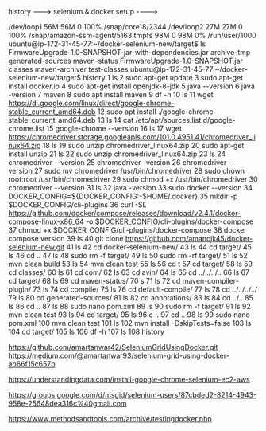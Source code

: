 history ---> selenium & docker setup ---->


/dev/loop1       56M   56M     0 100% /snap/core18/2344
/dev/loop2       27M   27M     0 100% /snap/amazon-ssm-agent/5163
tmpfs            98M     0   98M   0% /run/user/1000
ubuntu@ip-172-31-45-77:~/docker-selenium-new/target$ ls
FirmwareUpgrade-1.0-SNAPSHOT-jar-with-dependencies.jar  archive-tmp  generated-sources  maven-status
FirmwareUpgrade-1.0-SNAPSHOT.jar                        classes      maven-archiver     test-classes
ubuntu@ip-172-31-45-77:~/docker-selenium-new/target$ history
    1  ls
    2  sudo apt-get update
    3  sudo apt-get install docker.io
    4  sudo apt-get install openjdk-8-jdk
    5  java --version
    6  java -version
    7  maven
    8  sudo apt install maven
    9  df -h
   10  ls
   11  wget https://dl.google.com/linux/direct/google-chrome-stable_current_amd64.deb
   12  sudo apt install ./google-chrome-stable_current_amd64.deb
   13  ls
   14  cat /etc/apt/sources.list.d/google-chrome.list
   15  google-chrome --version
   16  ls
   17  wget https://chromedriver.storage.googleapis.com/101.0.4951.41/chromedriver_linux64.zip
   18  ls
   19  sudo unzip chromedriver_linux64.zip
   20  sudo apt-get install unzip
   21  ls
   22  sudo unzip chromedriver_linux64.zip
   23  ls
   24  chromedriver --version
   25  chromedriver -version
   26  chromedriver --version
   27  sudo mv chromedriver /usr/bin/chromedriver
   28  sudo chown root:root /usr/bin/chromedriver
   29  sudo chmod +x /usr/bin/chromedriver
   30  chromedriver --version
   31  ls
   32  java -version
   33  sudo docker --version
   34  DOCKER_CONFIG=${DOCKER_CONFIG:-$HOME/.docker}
   35  mkdir -p $DOCKER_CONFIG/cli-plugins
   36  curl -SL https://github.com/docker/compose/releases/download/v2.4.1/docker-compose-linux-x86_64 -o $DOCKER_CONFIG/cli-plugins/docker-compose
   37  chmod +x $DOCKER_CONFIG/cli-plugins/docker-compose
   38  docker compose version
   39  ls
   40  git clone https://github.com/amanojk45/docker-selenium-new.git
   41  ls
   42  cd docker-selenium-new/
   43  ls
   44  cd target/
   45  ls
   46  cd ..
   47  ls
   48  sudo rm -f target/
   49  ls
   50  sudo rm -rf target/
   51  ls
   52  mvn clean build
   53  ls
   54  mvn clean test
   55  ls
   56  cd t
   57  cd target/
   58  ls
   59  cd classes/
   60  ls
   61  cd com/
   62  ls
   63  cd avin/
   64  ls
   65  cd ../../../..
   66  ls
   67  cd target/
   68  ls
   69  cd maven-status/
   70  s
   71  ls
   72  cd maven-compiler-plugin/
   73  ls
   74  cd compile/
   75  ls
   76  cd default-compile/
   77  ls
   78  cd ../../../../
   79  ls
   80  cd generated-sources/
   81  ls
   82  cd annotations/
   83  ls
   84  cd ../..
   85  ls
   86  cd ..
   87  ls
   88  sudo nano pom.xml
   89  ls
   90  sudo rm -f target/
   91  ls
   92  mvn clean test
   93  ls
   94  cd target/
   95  ls
   96  c ..
   97  cd ..
   98  ls
   99  sudo nano pom.xml
  100  mvn clean test
  101  ls
  102  mvn install -DskipTests=false
  103  ls
  104  cd target/
  105  ls
  106  df -h
  107  ls
  108  history
  
  
  https://github.com/amartanwar42/SeleniumGridUsingDocker.git
  https://medium.com/@amartanwar93/selenium-grid-using-docker-ab66f15c657b
  
  
  https://understandingdata.com/install-google-chrome-selenium-ec2-aws
  
  https://groups.google.com/d/msgid/selenium-users/87cbded2-8214-4943-958e-25648dea316c%40gmail.com
  
  
  
  https://www.methodsandtools.com/archive/testingdocker.php
